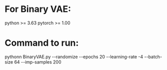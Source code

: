 # For Binary VAE:

python >= 3.63
pytorch >= 1.00

# Command to run:
pythonn BinaryVAE.py --randomize --epochs 20 --learning-rate -4 --batch-size 64 --imp-samples 200

